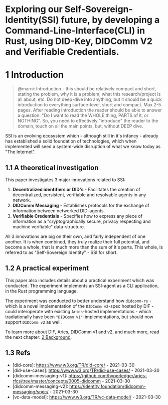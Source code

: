 # Exploring our Self-Sovereign-Identity(SSI) future, by developing a Command-Line-Interface(CLI) in Rust, using DID-Key, DIDComm V2 and Verifiable Credentials.

# 1 Introduction

>@marni: Introduction - this should be relatively compact and short, stating the problem, why it is a problem, what this research/project is all about, etc. Do not deep-dive into anything, but it should be a quick introduction to everything surface-level, short and compact. Max 2-5 pages. After reading introduction the reader should be able to answer a question: "Do I want to read the WHOLE thing, PARTS of it, or NOTHING". So, you need to effectively "introduce" the reader to the domain, touch on all the main points, but, without DEEP dive.

SSI is an evolving ecosystem which - although still in it's infancy - already has established a solid foundation of technologies, which when implemented will seed a system-wide disruption of what we know today as "The Internet".

## 1.1 A theoretical investigation

This paper investigates 3 major innovations related to SSI:

1. **Decentralized identifiers or DID's** - Facilitates the creation of decentralized, persistent, verifiable and resolvable agents in any network.
2. **DIDComm Messaging** - Establishes protocols for the exchange of information between networked DID-agents.
3. **Verifiable Credentials** - Specifies how to express any piece of information as a "cryptographically secure, privacy respecting and machine verifiable" data-structure.

All 3 innovations are big on their own, and fairly independent of one another. It is when combined, they truly realize their full potential, and become a whole, that is much more than the sum of it's parts. This whole, is referred to as "Self-Sovereign Identity" - SSI for short.

## 1.2 A practical experiment

This paper also includes details about a practical experiment which was conducted. The experiment implements an SSI-agent as a CLI application, in the Rust programming language.

The experiment was conducted to better understand how `didcomm-rs` - which is a novel implementation of the `DIDComm v2`-spec hosted by DIF - could interoperate with existing `Aries`-hosted implementations - which tradiationally have been `"DIDComm v1"`-implementations, but should now support `DIDComm v2` as well.

To learn more about DIF, Aries, DIDComm v1 and v2, and much more, read the next chapter: [2 Background](./2-background.md).


## 1.3 Refs
* [did-core]: https://www.w3.org/TR/did-core/ - 2021-03-30
* [did-use-cases]: https://www.w3.org/TR/did-use-cases/ - 2021-03-30
* [didcomm-messaging-v1]: https://github.com/hyperledger/aries-rfcs/tree/master/concepts/0005-didcomm - 2021-03-30
* [didcomm-messaging-v2]: https://identity.foundation/didcomm-messaging/spec/ - 2021-03-30
* [vc-data-model]: https://www.w3.org/TR/vc-data-model/ - 2021-03-30
